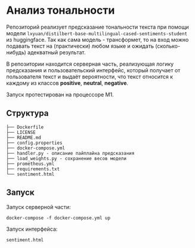 # Анализ тональности

Репозиторий реализует предсказание тональности текста при помощи модели ```lxyuan/distilbert-base-multilingual-cased-sentiments-student``` из huggingface. Так как сама модель - трансформет, то на вход можно подавать текст на (практически) любом языке и ожидать (сколько-нибудь) адекватный результат.

В репозитории находится серверная часть, реализующая логику предсказания и пользовательский интерфейс, который получает от пользователя текст и выдаёт вероятности, что текст относится к каждому из классов __positive__, __neutral__, __negative__.

Запуск протестирован на процессоре M1. 

## Структура

```
├── Dockerfile
├── LICENSE
├── README.md
├── config.properties
├── docker-compose.yml
├── handler.py - описание пайплайна предсказания
├── load_weights.py - сохранение весов модели 
├── prometheus.yml
├── requirements.txt
└── sentiment.html
```

## Запуск

Запуск серверной части:

```
docker-compose -f docker-compose.yml up
```

Запуск интерфейса:
```
sentiment.html
```